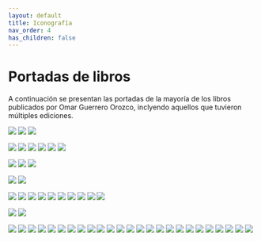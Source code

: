```yaml
---
layout: default
title: Iconografía
nav_order: 4
has_children: false
---
```


# Portadas de libros

A continuación se presentan las portadas de la mayoría de los libros publicados por Omar Guerrero Orozco, inclyendo aquellos que tuvieron múltiples ediciones.

![](/imagenes/portadas/thumbs/1.jpeg) ![](/imagenes/portadas/thumbs/1a.jpeg)
![](/imagenes/portadas/thumbs/1b.jpeg) 

![](/imagenes/portadas/thumbs/2.jpeg) ![](/imagenes/portadas/thumbs/2a.jpeg)
![](/imagenes/portadas/thumbs/2b.jpeg) ![](/imagenes/portadas/thumbs/2c.jpeg)
![](/imagenes/portadas/thumbs/2d.jpeg) ![](/imagenes/portadas/thumbs/2e.jpeg)

![](/imagenes/portadas/thumbs/3.jpeg) ![](/imagenes/portadas/thumbs/4.jpeg)
![](/imagenes/portadas/thumbs/5.jpeg) 

![](/imagenes/portadas/thumbs/6.jpeg) ![](/imagenes/portadas/thumbs/6a.jpeg)

![](/imagenes/portadas/thumbs/7.jpeg) ![](/imagenes/portadas/thumbs/8.jpeg)
![](/imagenes/portadas/thumbs/9.jpeg) ![](/imagenes/portadas/thumbs/10.jpeg)
![](/imagenes/portadas/thumbs/11.jpeg) ![](/imagenes/portadas/thumbs/12.jpeg)
![](/imagenes/portadas/thumbs/13.jpeg) ![](/imagenes/portadas/thumbs/14.jpeg)
![](/imagenes/portadas/thumbs/15.jpeg) ![](/imagenes/portadas/thumbs/16.jpeg)

![](/imagenes/portadas/thumbs/17.jpeg) ![](/imagenes/portadas/thumbs/17a.jpeg)

![](/imagenes/portadas/thumbs/18.jpeg) ![](/imagenes/portadas/thumbs/19.jpeg)
![](/imagenes/portadas/thumbs/20.jpeg) ![](/imagenes/portadas/thumbs/21.jpeg)
![](/imagenes/portadas/thumbs/22.jpeg) ![](/imagenes/portadas/thumbs/23.jpeg)
![](/imagenes/portadas/thumbs/24.jpeg) ![](/imagenes/portadas/thumbs/25.jpeg)
![](/imagenes/portadas/thumbs/26.jpeg) ![](/imagenes/portadas/thumbs/27.jpeg)
![](/imagenes/portadas/thumbs/28.jpeg) ![](/imagenes/portadas/thumbs/29.jpeg)
![](/imagenes/portadas/thumbs/30.jpeg) ![](/imagenes/portadas/thumbs/31.jpeg)
![](/imagenes/portadas/thumbs/32.jpeg) ![](/imagenes/portadas/thumbs/33.jpeg)
![](/imagenes/portadas/thumbs/34.jpeg) ![](/imagenes/portadas/thumbs/45.jpeg)
![](/imagenes/portadas/thumbs/36.jpeg) ![](/imagenes/portadas/thumbs/37.jpeg)
![](/imagenes/portadas/thumbs/38.jpeg) ![](/imagenes/portadas/thumbs/39.jpeg)
![](/imagenes/portadas/thumbs/40.jpeg) ![](/imagenes/portadas/thumbs/41.jpeg)
![](/imagenes/portadas/thumbs/42.jpeg) 

